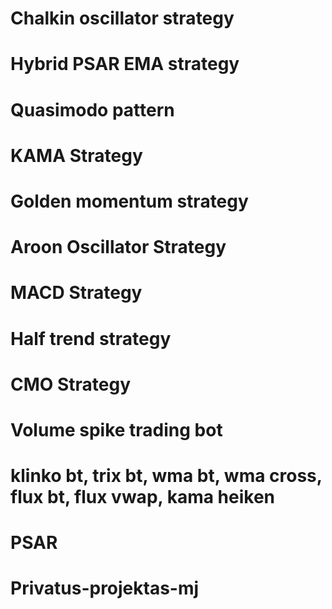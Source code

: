 # Chalkin oscillator strategy
# Hybrid PSAR EMA strategy
# Quasimodo pattern 
# KAMA Strategy
# Golden momentum strategy 
# Aroon Oscillator Strategy
# MACD Strategy
# Half trend strategy
# CMO Strategy
# Volume spike trading bot
# klinko bt, trix bt, wma bt, wma cross, flux bt, flux vwap, kama heiken
# PSAR
# Privatus-projektas-mj